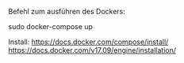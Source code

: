 Befehl zum ausführen des Dockers:

sudo docker-compose up


Install:
https://docs.docker.com/compose/install/
https://docs.docker.com/v17.09/engine/installation/
